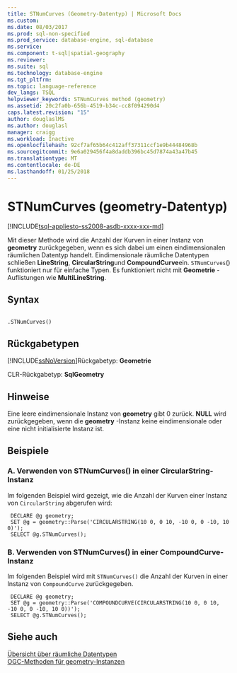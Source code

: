 ```yaml
---
title: STNumCurves (Geometry-Datentyp) | Microsoft Docs
ms.custom: 
ms.date: 08/03/2017
ms.prod: sql-non-specified
ms.prod_service: database-engine, sql-database
ms.service: 
ms.component: t-sql|spatial-geography
ms.reviewer: 
ms.suite: sql
ms.technology: database-engine
ms.tgt_pltfrm: 
ms.topic: language-reference
dev_langs: TSQL
helpviewer_keywords: STNumCurves method (geometry)
ms.assetid: 20c2fa0b-656b-4519-b34c-cc8f094290d4
caps.latest.revision: "15"
author: douglaslMS
ms.author: douglasl
manager: craigg
ms.workload: Inactive
ms.openlocfilehash: 92cf7af65b64c412aff37311ccf1e9b44484968b
ms.sourcegitcommit: 9e6a029456f4a8daddb396bc45d7874a43a47b45
ms.translationtype: MT
ms.contentlocale: de-DE
ms.lasthandoff: 01/25/2018
---
```

# <a name="stnumcurves-geometry-data-type"></a>STNumCurves (geometry-Datentyp)
[!INCLUDE[tsql-appliesto-ss2008-asdb-xxxx-xxx-md](../../includes/tsql-appliesto-ss2008-asdb-xxxx-xxx-md.md)]

Mit dieser Methode wird die Anzahl der Kurven in einer Instanz von **geometry** zurückgegeben, wenn es sich dabei um einen eindimensionalen räumlichen Datentyp handelt. Eindimensionale räumliche Datentypen schließen **LineString**, **CircularString**und **CompoundCurve**ein. `STNumCurves`() funktioniert nur für einfache Typen. Es funktioniert nicht mit **Geometrie** -Auflistungen wie **MultiLineString**.
  
## <a name="syntax"></a>Syntax  
  
```  
  
.STNumCurves()  
```  
  
## <a name="return-types"></a>Rückgabetypen  
 [!INCLUDE[ssNoVersion](../../includes/ssnoversion-md.md)]Rückgabetyp: **Geometrie**  
  
 CLR-Rückgabetyp: **SqlGeometry**  
  
## <a name="remarks"></a>Hinweise  
 Eine leere eindimensionale Instanz von **geometry** gibt 0 zurück. **NULL** wird zurückgegeben, wenn die **geometry** -Instanz keine eindimensionale oder eine nicht initialisierte Instanz ist.  
  
## <a name="examples"></a>Beispiele  
  
### <a name="a-using-stnumcurves-on-a-circularstring-instance"></a>A. Verwenden von STNumCurves() in einer CircularString-Instanz  
 Im folgenden Beispiel wird gezeigt, wie die Anzahl der Kurven einer Instanz von `CircularString` abgerufen wird:  
  
```
 DECLARE @g geometry;  
 SET @g = geometry::Parse('CIRCULARSTRING(10 0, 0 10, -10 0, 0 -10, 10 0)');  
 SELECT @g.STNumCurves();
 ```  
  
### <a name="b-using-stnumcurves-on-a-compoundcurve-instance"></a>B. Verwenden von STNumCurves() in einer CompoundCurve-Instanz  
 Im folgenden Beispiel wird mit `STNumCurves()` die Anzahl der Kurven in einer Instanz von `CompoundCurve` zurückgegeben.  
  
```
 DECLARE @g geometry;  
 SET @g = geometry::Parse('COMPOUNDCURVE(CIRCULARSTRING(10 0, 0 10, -10 0, 0 -10, 10 0))');  
 SELECT @g.STNumCurves();
 ```  
  
## <a name="see-also"></a>Siehe auch  
 [Übersicht über räumliche Datentypen](../../relational-databases/spatial/spatial-data-types-overview.md)   
 [OGC-Methoden für geometry-Instanzen](../../t-sql/spatial-geometry/ogc-methods-on-geometry-instances.md)  
  
  

